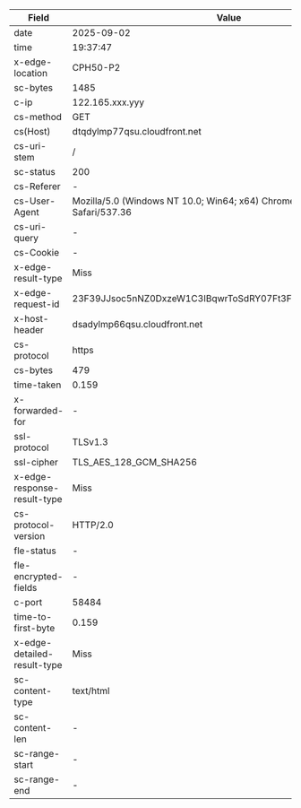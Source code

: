 | Field                         | Value                                                                    |
|-------------------------------|--------------------------------------------------------------------------|
| date                          | 2025-09-02                                                               |
| time                          | 19:37:47                                                                 |
| x-edge-location               | CPH50-P2                                                                 |
| sc-bytes                      | 1485                                                                     |
| c-ip                          | 122.165.xxx.yyy                                                          |
| cs-method                     | GET                                                                      |
| cs(Host)                      | dtqdylmp77qsu.cloudfront.net                                             |
| cs-uri-stem                   | /                                                                        |
| sc-status                     | 200                                                                      |
| cs-Referer                    | -                                                                        |
| cs-User-Agent                 | Mozilla/5.0 (Windows NT 10.0; Win64; x64) Chrome/139.0.0.0 Safari/537.36 |
| cs-uri-query                  | -                                                                        |
| cs-Cookie                     | -                                                                        |
| x-edge-result-type             | Miss                                                                     |
| x-edge-request-id              | 23F39JJsoc5nNZ0DxzeW1C3IBqwrToSdRY07Ft3FfAu01WOTOoYC8g==                 |
| x-host-header                  | dsadylmp66qsu.cloudfront.net                                             |
| cs-protocol                    | https                                                                    |
| cs-bytes                       | 479                                                                      |
| time-taken                     | 0.159                                                                    |
| x-forwarded-for                | -                                                                        |
| ssl-protocol                   | TLSv1.3                                                                  |
| ssl-cipher                     | TLS_AES_128_GCM_SHA256                                                   |
| x-edge-response-result-type    | Miss                                                                     |
| cs-protocol-version            | HTTP/2.0                                                                 |
| fle-status                     | -                                                                        |
| fle-encrypted-fields           | -                                                                        |
| c-port                         | 58484                                                                    |
| time-to-first-byte             | 0.159                                                                    |
| x-edge-detailed-result-type    | Miss                                                                     |
| sc-content-type                | text/html                                                                |
| sc-content-len                 | -                                                                        |
| sc-range-start                 | -                                                                        |
| sc-range-end                   | -                                                                        |
